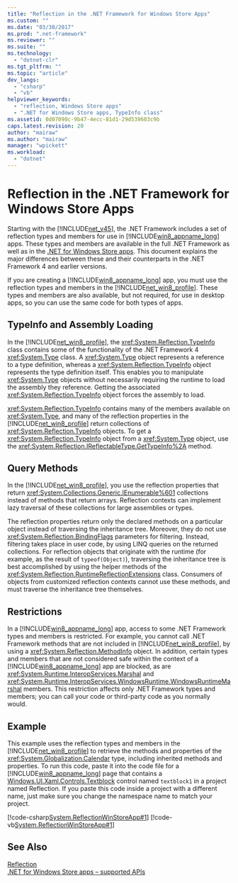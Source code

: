 ```yaml
---
title: "Reflection in the .NET Framework for Windows Store Apps"
ms.custom: ""
ms.date: "03/30/2017"
ms.prod: ".net-framework"
ms.reviewer: ""
ms.suite: ""
ms.technology: 
  - "dotnet-clr"
ms.tgt_pltfrm: ""
ms.topic: "article"
dev_langs: 
  - "csharp"
  - "vb"
helpviewer_keywords: 
  - "reflection, Windows Store apps"
  - ".NET for Windows Store apps, TypeInfo class"
ms.assetid: 0d07090c-9b47-4ecc-81d1-29d539603c9b
caps.latest.revision: 20
author: "mairaw"
ms.author: "mairaw"
manager: "wpickett"
ms.workload: 
  - "dotnet"
---
```

# Reflection in the .NET Framework for Windows Store Apps
Starting with the [!INCLUDE[net_v45](../../../includes/net-v45-md.md)], the .NET Framework includes a set of reflection types and members for use in [!INCLUDE[win8_appname_long](../../../includes/win8-appname-long-md.md)] apps. These types and members are available in the full .NET Framework as well as in the [.NET for Windows Store apps](http://go.microsoft.com/fwlink/?LinkID=225700). This document explains the major differences between these and their counterparts in the .NET Framework 4 and earlier versions.  
  
 If you are creating a [!INCLUDE[win8_appname_long](../../../includes/win8-appname-long-md.md)] app, you must use the reflection types and members in the [!INCLUDE[net_win8_profile](../../../includes/net-win8-profile-md.md)]. These types and members are also available, but not required, for use in desktop apps, so you can use the same code for both types of apps.  
  
## TypeInfo and Assembly Loading  
 In the [!INCLUDE[net_win8_profile](../../../includes/net-win8-profile-md.md)], the <xref:System.Reflection.TypeInfo> class contains some of the functionality of the .NET Framework 4 <xref:System.Type> class. A <xref:System.Type> object represents a reference to a type definition, whereas a <xref:System.Reflection.TypeInfo> object represents the type definition itself. This enables you to manipulate <xref:System.Type> objects without necessarily requiring the runtime to load the assembly they reference. Getting the associated <xref:System.Reflection.TypeInfo> object forces the assembly to load.  
  
 <xref:System.Reflection.TypeInfo> contains many of the members available on <xref:System.Type>, and many of the reflection properties in the [!INCLUDE[net_win8_profile](../../../includes/net-win8-profile-md.md)] return collections of <xref:System.Reflection.TypeInfo> objects. To get a <xref:System.Reflection.TypeInfo> object from a <xref:System.Type> object, use the <xref:System.Reflection.IReflectableType.GetTypeInfo%2A> method.  
  
## Query Methods  
 In the [!INCLUDE[net_win8_profile](../../../includes/net-win8-profile-md.md)], you use the reflection properties that return <xref:System.Collections.Generic.IEnumerable%601> collections instead of methods that return arrays. Reflection contexts can implement lazy traversal of these collections for large assemblies or types.  
  
 The reflection properties return only the declared methods on a particular object instead of traversing the inheritance tree. Moreover, they do not use <xref:System.Reflection.BindingFlags> parameters for filtering. Instead, filtering takes place in user code, by using LINQ queries on the returned collections. For reflection objects that originate with the runtime (for example, as the result of `typeof(Object)`), traversing the inheritance tree is best accomplished by using the helper methods of the <xref:System.Reflection.RuntimeReflectionExtensions> class. Consumers of objects from customized reflection contexts cannot use these methods, and must traverse the inheritance tree themselves.  
  
## Restrictions  
 In a [!INCLUDE[win8_appname_long](../../../includes/win8-appname-long-md.md)] app, access to some .NET Framework types and members is restricted. For example, you cannot call .NET Framework methods that are not included in [!INCLUDE[net_win8_profile](../../../includes/net-win8-profile-md.md)], by using a <xref:System.Reflection.MethodInfo> object. In addition, certain types and members that are not considered safe within the context of a [!INCLUDE[win8_appname_long](../../../includes/win8-appname-long-md.md)] app are blocked, as are <xref:System.Runtime.InteropServices.Marshal> and <xref:System.Runtime.InteropServices.WindowsRuntime.WindowsRuntimeMarshal> members. This restriction affects only .NET Framework types and members; you can call your code or third-party code as you normally would.  
  
## Example  
 This example uses the reflection types and members in the [!INCLUDE[net_win8_profile](../../../includes/net-win8-profile-md.md)] to retrieve the methods and properties of the <xref:System.Globalization.Calendar> type, including inherited methods and properties. To run this code, paste it into the code file for a [!INCLUDE[win8_appname_long](../../../includes/win8-appname-long-md.md)] page that contains a [Windows.UI.Xaml.Controls.Textblock](http://msdn.microsoft.com/library/windows/apps/windows.ui.xaml.controls.textblock.aspx) control named `textblock1` in a project named Reflection. If you paste this code inside a project with a different name, just make sure you change the namespace name to match your project.  
  
 [!code-csharp[System.ReflectionWinStoreApp#1](../../../samples/snippets/csharp/VS_Snippets_CLR_System/system.reflectionwinstoreapp/cs/mainpage.xaml.cs#1)]
 [!code-vb[System.ReflectionWinStoreApp#1](../../../samples/snippets/visualbasic/VS_Snippets_CLR_System/system.reflectionwinstoreapp/vb/mainpage.xaml.vb#1)]  
  
## See Also  
 [Reflection](../../../docs/framework/reflection-and-codedom/reflection.md)  
 [.NET for Windows Store apps – supported APIs](http://go.microsoft.com/fwlink/?LinkID=225700)
